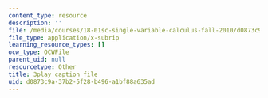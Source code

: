 ```yaml
---
content_type: resource
description: ''
file: /media/courses/18-01sc-single-variable-calculus-fall-2010/d0873c9a37b25f28b496a1bf88a635ad_TpWQlKHPyJ4.vtt
file_type: application/x-subrip
learning_resource_types: []
ocw_type: OCWFile
parent_uid: null
resourcetype: Other
title: 3play caption file
uid: d0873c9a-37b2-5f28-b496-a1bf88a635ad
---
```


